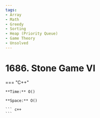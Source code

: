 ```yaml
---
tags:
- Array
- Math
- Greedy
- Sorting
- Heap (Priority Queue)
- Game Theory
- Unsolved
---
```



# 1686. Stone Game VI

=== "C++"

    **Time:** O()

    **Space:** O()

    ``` c++
    ```